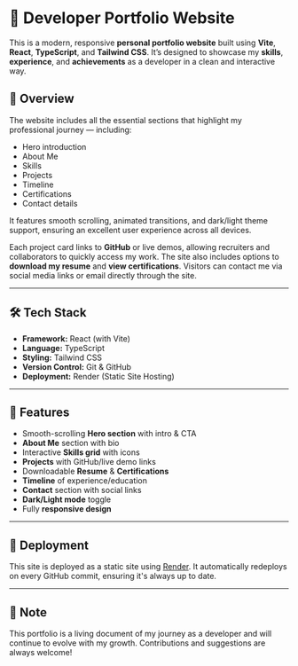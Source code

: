 # 🔹 Developer Portfolio Website

This is a modern, responsive **personal portfolio website** built using **Vite**, **React**, **TypeScript**, and **Tailwind CSS**. It’s designed to showcase my **skills**, **experience**, and **achievements** as a developer in a clean and interactive way.

## 📄 Overview

The website includes all the essential sections that highlight my professional journey — including:

- Hero introduction
- About Me
- Skills
- Projects
- Timeline
- Certifications
- Contact details

It features smooth scrolling, animated transitions, and dark/light theme support, ensuring an excellent user experience across all devices.

Each project card links to **GitHub** or live demos, allowing recruiters and collaborators to quickly access my work. The site also includes options to **download my resume** and **view certifications**. Visitors can contact me via social media links or email directly through the site.

---

## 🛠 Tech Stack

- **Framework:** React (with Vite)
- **Language:** TypeScript
- **Styling:** Tailwind CSS
- **Version Control:** Git & GitHub
- **Deployment:** Render (Static Site Hosting)

---

## 🚀 Features

- Smooth-scrolling **Hero section** with intro & CTA
- **About Me** section with bio
- Interactive **Skills grid** with icons
- **Projects** with GitHub/live demo links
- Downloadable **Resume** & **Certifications**
- **Timeline** of experience/education
- **Contact** section with social links
- **Dark/Light mode** toggle
- Fully **responsive design**

---

## 🧩 Deployment

This site is deployed as a static site using [Render](https://render.com). It automatically redeploys on every GitHub commit, ensuring it's always up to date.

---

## 📌 Note

This portfolio is a living document of my journey as a developer and will continue to evolve with my growth. Contributions and suggestions are always welcome!

